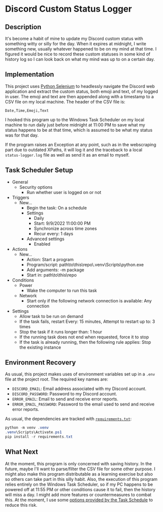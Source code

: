 # Discord Custom Status Logger

## Description

It's become a habit of mine to update my Discord custom status with something witty or silly for the day. When it expires at midnight, I write something new, usually whatever happened to be on my mind at that time. I figured it would be nice to record these custom statuses in some kind of history log so I can look back on what my mind was up to on a certain day.

## Implementation

This project uses [Python Selenium](https://pypi.org/project/selenium/) to headlessly navigate the Discord web application and extract the custom status, both emoji and text, of my logged in user. The emoji and text are then appended along with a timestamp to a CSV file on my local machine. The header of the CSV file is:

```csv
Date,Time,Emoji,Text
```

I hooked this program up to the Windows Task Scheduler on my local machine to run daily just before midnight at 11:00 PM to save what my status happens to be at that time, which is assumed to be what my status was for that day.

If the program raises an Exception at any point, such as in the webscraping part due to outdated XPaths, it will log it and the traceback to a local `status-logger.log` file as well as send it as an email to myself.

## Task Scheduler Setup

- General
  - Security options
    - Run whether user is logged on or not
- Triggers
  - New...
    - Begin the task: On a schedule
    - Settings
      - Daily
      - Start: 9/9/2022 11:00:00 PM
      - Synchronize across time zones
      - Recur every: 1 days
    - Advanced settings
      - Enabled
- Actions
  - New...
    - Action: Start a program
    - Program/script: path\to\this\repo\\.venv\Scripts\python.exe
    - Add arguments: -m package
    - Start in: path\to\this\repo
- Conditions
  - Power
    - Wake the computer to run this task
  - Network
    - Start only if the following network connection is available: Any connection
- Settings
  - Allow task to be run on demand
  - If the task fails, restart Every: 15 minutes, Attempt to restart up to: 3 times
  - Stop the task if it runs longer than: 1 hour
  - If the running task does not end when requested, force it to stop
  - If the task is already running, then the following rule applies: Stop the existing instance

## Environment Recovery

As usual, this project makes uses of environment variables set up in a `.env` file at the project root. The required key names are:

- `DISCORD_EMAIL`: Email address associated with my Discord account.
- `DISCORD_PASSWORD`: Password to my Discord account.
- `ERROR_EMAIL`: Email to send and receive error reports.
- `ERROR_EMAIL_PASSWORD`: Password to the email used to send and receive error reports.

As usual, the dependencies are tracked with [`requirements.txt`](requirements.txt):

```powershell
python -m venv .venv
.venv\Scripts\Activate.ps1
pip install -r requirements.txt
```

## What Next

At the moment, this program is only concerned with saving history. In the future, maybe I'll want to parse/filter the CSV file for some other purpose. I might also make this program distributable as a learning exercise but also so others can take part in this silly habit. Also, the execution of this program relies entirely on the Windows Task Scheduler, so if my PC happens to be powered off at 11:55 PM or other conditions cause it to fail, then the history will miss a day. I might add more features or countermeasures to combat this. At the moment, I use some [options provided by the Task Schedule](#task-scheduler-setup) to reduce this risk.
